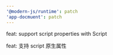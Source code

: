 ```yaml
---
'@modern-js/runtime': patch
'app-docmuent': patch
---
```


feat: support script properties with Script

feat: 支持 script 原生属性
